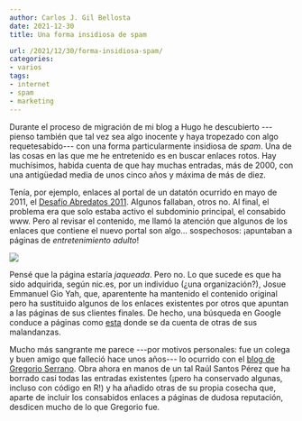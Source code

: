 ```yaml
---
author: Carlos J. Gil Bellosta
date: 2021-12-30
title: Una forma insidiosa de spam

url: /2021/12/30/forma-insidiosa-spam/
categories:
- varios
tags:
- internet
- spam
- marketing
---
```


Durante el proceso de migración de mi blog a Hugo he descubierto ---pienso también que tal vez sea algo inocente y haya tropezado con algo requetesabido--- con una forma particularmente insidiosa de _spam_. Una de las cosas en las que me he entretenido es en buscar enlaces rotos. Hay muchísimos, habida cuenta de que hay muchas entradas, más de 2000, con una antigüedad media de unos cinco años y máxima de más de diez.

Tenía, por ejemplo, enlaces al portal de un datatón ocurrido en mayo de 2011, el [Desafío Abredatos 2011](http://www.abredatos.es). Algunos fallaban, otros no. Al final, el problema era que solo estaba activo el subdominio principal, el consabido www. Pero al revisar el contenido, me llamó la atención que algunos de los enlaces que contiene el nuevo portal son algo... sospechosos: ¡apuntaban a páginas de _entretenimiento adulto_!

![](/wp-uploads/2021/12/spam_insidioso.png#center)

Pensé que la página estaría _jaqueada_. Pero no. Lo que sucede es que ha sido adquirida, según nic.es, por un individuo (¿una organización?), Josue Emmanuel Gio Yah, que, aparentente ha mantenido el contenido original pero ha sustituido algunos de los enlaces existentes por otros que apuntan a las páginas de sus clientes finales. De hecho, una búsqueda en Google conduce a páginas como [esta](https://www.geeknetic.es/Noticia/22379/Descubren-enlaces-porno-ocultos-accesibles-desde-Paginas-Web-del-Gobierno-de-Espana.html) donde se da cuenta de otras de sus malandanzas.

Mucho más sangrante me parece ---por motivos personales: fue un colega y buen amigo que falleció hace unos años--- lo ocurrido con el [blog de Gregorio Serrano](https://www.grserrano.es/). Obra ahora en manos de un tal Raúl Santos Pérez que ha borrado casi todas las entradas existentes (¡pero ha conservado algunas, incluso con código en R!) y ha añadido otras de su propia cosecha que, aparte de incluir los consabidos enlaces a páginas de dudosa reputación, desdicen mucho de lo que Gregorio fue.